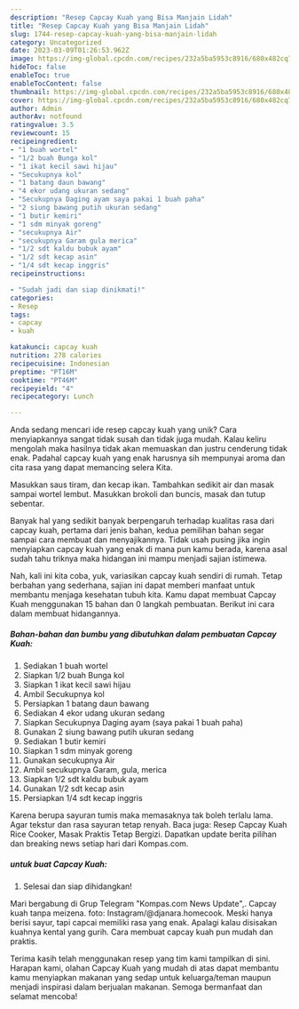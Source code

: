 ```yaml
---
description: "Resep Capcay Kuah yang Bisa Manjain Lidah"
title: "Resep Capcay Kuah yang Bisa Manjain Lidah"
slug: 1744-resep-capcay-kuah-yang-bisa-manjain-lidah
category: Uncategorized
date: 2023-03-09T01:26:53.962Z
image: https://img-global.cpcdn.com/recipes/232a5ba5953c8916/680x482cq70/capcay-kuah-foto-resep-utama.jpg
hideToc: false
enableToc: true
enableTocContent: false
thumbnail: https://img-global.cpcdn.com/recipes/232a5ba5953c8916/680x482cq70/capcay-kuah-foto-resep-utama.jpg
cover: https://img-global.cpcdn.com/recipes/232a5ba5953c8916/680x482cq70/capcay-kuah-foto-resep-utama.jpg
author: Admin
authorAv: notfound
ratingvalue: 3.5
reviewcount: 15
recipeingredient:
- "1 buah wortel"
- "1/2 buah Bunga kol"
- "1 ikat kecil sawi hijau"
- "Secukupnya kol"
- "1 batang daun bawang"
- "4 ekor udang ukuran sedang"
- "Secukupnya Daging ayam saya pakai 1 buah paha"
- "2 siung bawang putih ukuran sedang"
- "1 butir kemiri"
- "1 sdm minyak goreng"
- "secukupnya Air"
- "secukupnya Garam gula merica"
- "1/2 sdt kaldu bubuk ayam"
- "1/2 sdt kecap asin"
- "1/4 sdt kecap inggris"
recipeinstructions:

- "Sudah jadi dan siap dinikmati!"
categories:
- Resep
tags:
- capcay
- kuah

katakunci: capcay kuah 
nutrition: 278 calories
recipecuisine: Indonesian
preptime: "PT16M"
cooktime: "PT46M"
recipeyield: "4"
recipecategory: Lunch

---
```





Anda sedang mencari ide resep capcay kuah yang unik? Cara menyiapkannya sangat tidak susah dan tidak juga mudah. Kalau keliru mengolah maka hasilnya tidak akan memuaskan dan justru cenderung tidak enak. Padahal capcay kuah yang enak harusnya sih mempunyai aroma dan cita rasa yang dapat memancing selera Kita.





Masukkan saus tiram, dan kecap ikan. Tambahkan sedikit air dan masak sampai wortel lembut. Masukkan brokoli dan buncis, masak dan tutup sebentar.

Banyak hal yang sedikit banyak berpengaruh terhadap kualitas rasa dari capcay kuah, pertama dari jenis bahan, kedua pemilihan bahan segar sampai cara membuat dan menyajikannya. Tidak usah pusing jika ingin menyiapkan capcay kuah yang enak di mana pun kamu berada, karena asal sudah tahu triknya maka hidangan ini mampu menjadi sajian istimewa.






Nah, kali ini kita coba, yuk, variasikan capcay kuah sendiri di rumah. Tetap berbahan yang sederhana, sajian ini dapat memberi manfaat untuk membantu menjaga kesehatan tubuh kita. Kamu dapat membuat Capcay Kuah menggunakan 15 bahan dan 0 langkah pembuatan. Berikut ini cara dalam membuat hidangannya.

<!--inarticleads1-->

##### Bahan-bahan dan bumbu yang dibutuhkan dalam pembuatan Capcay Kuah:

1. Sediakan 1 buah wortel
1. Siapkan 1/2 buah Bunga kol
1. Siapkan 1 ikat kecil sawi hijau
1. Ambil Secukupnya kol
1. Persiapkan 1 batang daun bawang
1. Sediakan 4 ekor udang ukuran sedang
1. Siapkan Secukupnya Daging ayam (saya pakai 1 buah paha)
1. Gunakan 2 siung bawang putih ukuran sedang
1. Sediakan 1 butir kemiri
1. Siapkan 1 sdm minyak goreng
1. Gunakan secukupnya Air
1. Ambil secukupnya Garam, gula, merica
1. Siapkan 1/2 sdt kaldu bubuk ayam
1. Gunakan 1/2 sdt kecap asin
1. Persiapkan 1/4 sdt kecap inggris


Karena berupa sayuran tumis maka memasaknya tak boleh terlalu lama. Agar tekstur dan rasa sayuran tetap renyah. Baca juga: Resep Capcay Kuah Rice Cooker, Masak Praktis Tetap Bergizi. Dapatkan update berita pilihan dan breaking news setiap hari dari Kompas.com. 

<!--inarticleads2-->

#####  untuk buat Capcay Kuah:


1. Selesai dan siap dihidangkan!

Mari bergabung di Grup Telegram &#34;Kompas.com News Update&#34;,. Capcay kuah tanpa meizena. foto: Instagram/@djanara.homecook. Meski hanya berisi sayur, tapi capcai memiliki rasa yang enak. Apalagi kalau disisakan kuahnya kental yang gurih. Cara membuat capcay kuah pun mudah dan praktis. 

Terima kasih telah menggunakan resep yang tim kami tampilkan di sini. Harapan kami, olahan Capcay Kuah yang mudah di atas dapat membantu kamu menyiapkan makanan yang sedap untuk keluarga/teman maupun menjadi inspirasi dalam berjualan makanan. Semoga bermanfaat dan selamat mencoba!
